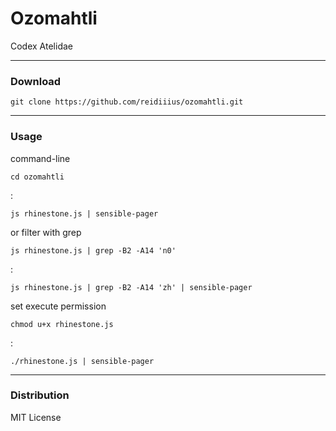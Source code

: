 # Ozomahtli
Codex Atelidae

---

### Download

    git clone https://github.com/reidiiius/ozomahtli.git

---

### Usage
command-line

    cd ozomahtli

:

    js rhinestone.js | sensible-pager

or filter with grep

    js rhinestone.js | grep -B2 -A14 'n0'

:

    js rhinestone.js | grep -B2 -A14 'zh' | sensible-pager

set execute permission

    chmod u+x rhinestone.js

:

    ./rhinestone.js | sensible-pager

---

### Distribution
MIT License

